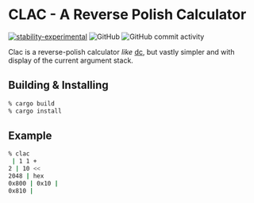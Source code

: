 # CLAC - A Reverse Polish Calculator

[![stability-experimental](https://img.shields.io/badge/stability-experimental-orange.svg)](https://github.com/emersion/stability-badges#experimental)
![GitHub](https://img.shields.io/github/license/blitz/clac.svg)
![GitHub commit activity](https://img.shields.io/github/commit-activity/m/blitz/clac)

Clac is a reverse-polish calculator _like_
[dc](https://en.wikipedia.org/wiki/Dc_(computer_program)), but vastly
simpler and with display of the current argument stack.

## Building & Installing

```sh
% cargo build
% cargo install
```

## Example

```sh
% clac
 | 1 1 +
2 | 10 <<
2048 | hex
0x800 | 0x10 |
0x810 | 
```
